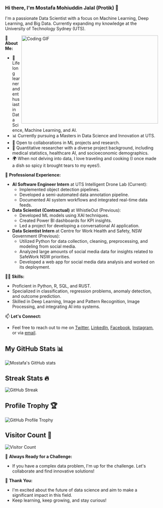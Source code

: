 ### Hi there, I'm Mostafa Mohiuddin Jalal (Protik) 👋

I'm a passionate Data Scientist with a focus on Machine Learning, Deep Learning, and Big Data. Currently expanding my knowledge at the University of Technology Sydney (UTS).

<img align="right" alt="Coding GIF" src="https://github.com/abhisheknaiidu/abhisheknaiidu/blob/master/code.gif?raw=true" width="450" height="290" />

🌟 **About Me:**
- 🌱 Lifelong learner and enthusiast in Data Science, Machine Learning, and AI.
- 📊 Currently pursuing a Masters in Data Science and Innovation at UTS.
- 🤝 Open to collaborations in ML projects and research.
- 🥽 Quantitative researcher with a diverse project background, including medical statistics, healthcare AI, and socioeconomic demographics.
- 🌍 When not delving into data, I love traveling and cooking (I once made a dish so spicy it brought tears to my eyes!).

🔭 **Professional Experience:**
- **AI Software Engineer Intern** at UTS Intelligent Drone Lab (Current):
  - Implemented object detection pipelines.
  - Developed a semi-automated data annotation pipeline.
  - Documented AI system workflows and integrated real-time data feeds.
- **Data Scientist (Contractual)** at WhistleOut (Previous):
  - Developed ML models using XAI techniques.
  - Created Power BI dashboards for KPI insights.
  - Led a project for developing a conversational AI application.
- **Data Scientist Intern** at Centre for Work Health and Safety, NSW Government (Previous):
  - Utilized Python for data collection, cleaning, preprocessing, and modeling from social media.
  - Analyzed large amounts of social media data for insights related to SafeWork NSW priorities.
  - Developed a web app for social media data analysis and worked on its deployment.

👨‍💻 **Skills:**
- Proficient in Python, R, SQL, and RUST.
- Specialized in classification, regression problems, anomaly detection, and outcome prediction.
- Skilled in Deep Learning, Image and Pattern Recognition, Image Processing, and integrating AI into systems.

📫 **Let's Connect:**
- Feel free to reach out to me on [Twitter](https://twitter.com/MostafaProtik), [LinkedIn](https://www.linkedin.com/in/mostafamohiuddin/), [Facebook](https://www.facebook.com/mostafaprotik/), [Instagram](https://www.instagram.com/protikmostafa/), or via [email](mailto:mostafamohiuddin.j@gmail.com).

## My GitHub Stats 📊
![Mostafa's GitHub stats](https://github-readme-stats.vercel.app/api?username=protikmostafa083&show_icons=true&theme=cobalt)

## Streak Stats 🔥
![GitHub Streak](https://github-readme-streak-stats.herokuapp.com/?user=protikmostafa083)

## Profile Trophy 🏆
![GitHub Profile Trophy](https://github-profile-trophy.vercel.app/?username=protikmostafa083)

## Visitor Count 👀
![Visitor Count](https://profile-counter.glitch.me/protikmostafa083/count.svg)

🚀 **Always Ready for a Challenge:**
- If you have a complex data problem, I'm up for the challenge. Let's collaborate and find innovative solutions!

🙏 **Thank You:**
- I'm excited about the future of data science and aim to make a significant impact in this field.
- Keep learning, keep growing, and stay curious!
